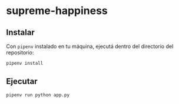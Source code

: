 # supreme-happiness

## Instalar

Con `pipenv` instalado en tu máquina, ejecutá dentro del directorio del
repositorio:

```bash
pipenv install
```

## Ejecutar

```bash
pipenv run python app.py
```